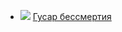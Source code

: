 * ![](/books/sf_heroic/Алексей%20Алексеевич%20Волков/Гусар%20бессмертия.jpg) [Гусар бессмертия](/books/sf_heroic/Алексей%20Алексеевич%20Волков/Гусар%20бессмертия)